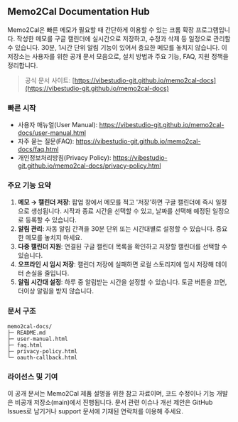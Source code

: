 ## Memo2Cal Documentation Hub

Memo2Cal은 빠른 메모가 필요할 때 간단하게 이용할 수 있는 크롬 확장 프로그램입니다. 작성한 메모를 구글 캘린더에 실시간으로 저장하고, 수정과 삭제 등 일정으로 관리할 수 있습니다. 30분, 1시간 단위 알림 기능이 있어서 중요한 메모를 놓치지 않습니다.
이 저장소는 사용자를 위한 공개 문서 모음으로, 설치 방법과 주요 기능, FAQ, 지원 정책을 정리합니다.

> 공식 문서 사이트: [https://vibestudio-git.github.io/memo2cal-docs](https://vibestudio-git.github.io/memo2cal-docs)

### 빠른 시작

-   사용자 매뉴얼(User Manual): https://vibestudio-git.github.io/memo2cal-docs/user-manual.html
-   자주 묻는 질문(FAQ): https://vibestudio-git.github.io/memo2cal-docs/faq.html
-   개인정보처리방침(Privacy Policy): https://vibestudio-git.github.io/memo2cal-docs/privacy-policy.html

### 주요 기능 요약

1. **메모 → 캘린더 저장**: 팝업 창에서 메모를 적고 '저장'하면 구글 캘린더에 즉시 일정으로 생성됩니다. 시작과 종료 시간을 선택할 수 있고, 날짜를 선택해 예정된 일정으로 등록할 수 있습니다.
2. **알림 관리**: 자동 알림 간격을 30분 단위 또는 시간대별로 설정할 수 있습니다. 중요한 메모를 놓치지 마세요.
3. **다중 캘린더 지원**: 연결된 구글 캘린더 목록을 확인하고 저장할 캘린더를 선택할 수 있습니다.
4. **오프라인 시 임시 저장**: 캘린더 저장에 실패하면 로컬 스토리지에 임시 저장해 데이터 손실을 줄입니다.
5. **알림 시간대 설정**: 하루 중 알림받는 시간을 설정할 수 있습니다. 토글 버튼을 끄면, 더이상 알림을 받지 않습니다.

### 문서 구조

```
memo2cal-docs/
├─ README.md
├─ user-manual.html
├─ faq.html
├─ privacy-policy.html
└─ oauth-callback.html
```

### 라이선스 및 기여

이 공개 문서는 Memo2Cal 제품 설명을 위한 참고 자료이며, 코드 수정이나 기능 개발은 비공개 저장소(main)에서 진행됩니다. 문서 관련 이슈나 개선 제안은 GitHub Issues로 남기거나 support 문서에 기재된 연락처를 이용해 주세요.
